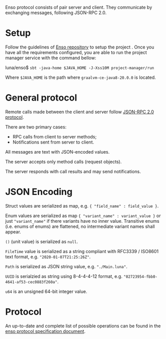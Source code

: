 Enso protocol consists of pair server and client. They communicate by exchanging
messages, following JSON-RPC 2.0.

# Setup
Follow the guidelines of [Enso repository](https://github.com/luna/enso) to setup the project
. Once you have all the requirements configured, you are able to run the project manager service
 with the command bellow:
 
luna/enso$ `sbt -java-home $JAVA_HOME -J-Xss10M project-manager/run`
 
 Where `$JAVA_HOME` is the path where `graalvm-ce-java8-20.0.0` is located.

# General protocol
Remote calls made between the client and server follow [JSON-RPC 2.0
protocol](https://www.jsonrpc.org/specification).

There are two primary cases:
* RPC calls from client to server methods;
* Notifications sent from server to client.

All messages are text with JSON-encoded values.

The server accepts only method calls (request objects).

The server responds with call results and may send notifications.

# JSON Encoding
Struct values are serialized as map, e.g. `{ "field_name" : field_value }`.

Enum values are serialized as map `{ "variant_name" : variant_value }` or just
`"variant_name"` if there variants have no inner value.
Transitive enums (i.e. enums of enums) are flattened, no intermediate variant
names shall appear. 

`()` (unit value) is serialized as `null`.

`FileTime` value is serialized as a string compliant with RFC3339 / ISO8601 text
format, e.g. `"2020-01-07T21:25:26Z"`.

`Path` is serialized as JSON string value, e.g. `"./Main.luna"`.

`UUID` is serialzied as string using 8-4-4-4-12 format, e.g.
`"02723954-fbb0-4641-af53-cec0883f260a"`.

`u64` is an unsigned 64-bit integer value.

# Protocol
An up-to-date and complete list of possible operations can be found in the [enso protocol specification document](https://github.com/luna/enso/blob/master/doc/language-server/specification/enso-protocol.md).
